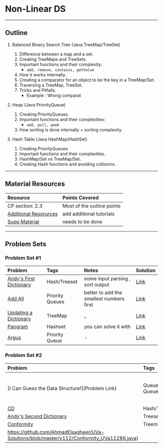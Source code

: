 # Non-Linear DS
---
## Outline
1. Balanced Binary Search Tree (Java TreeMap/TreeSet)
	 1. Difference between a map and a set.
	 2. Creating TreeMaps and TreeSets.
	 3. Important functions and their complexity:
	 	* `add, remove, contains, getValue`
	 4. How it works internally.
	 5. Creating a comparator for an object to be the key in a TreeMap/Set.
	 6. Traversing a TreeMap, TreeSet.
	 7. Tricks and Pitfalls.
	 	* Example : Wrong comparat
	 
2. Heap (Java PriorityQueue)
	 1. Creating PriorityQueues.
	 2. Important functions and their complexities:
	 	* `add, poll, peek`
	 3. How sorting is done internally + sorting complexity.
	 		
3. Hash Table (Java HashMap/HashSet)
	1. Creating PriorityQueues.
	2. Important functions and their complexities.
	3. HashMap/Set vs TreeMap/Set.
	4. Creating Hash functions and avoiding collisions.	
---
## Material Resources
| Resource                  | Points Covered                  |
|:------------------------- |:--------------------------------|
|CP section: 2.3            | Most of the outline points           |
|[Additional Resorurces](https://www.google.com)            | add additional tutorials          |
|[Supp Material](https://github.com/AhmadElsagheer/Competitive-programming-library/blob/master/curriculum/outlines/data_structures/linear_ds_supps.md)| needs to be done |

---
## Problem Sets
### Problem Set #1

| Problem        | Tags          | Notes  | Solution |
|:------------- |:-------------|:-----|:--------|
| [Andy's First Dictionary](https://uva.onlinejudge.org/index.php?option=onlinejudge&page=show_problem&problem=1756)      |  Hash/Treeset   | some input parsing , sort output    | [Link](https://ideone.com/haO0a1) |
| [Add All](https://uva.onlinejudge.org/index.php?option=onlinejudge&page=show_problem&problem=1895)      |  Priority Queues   | better to add the smallest numbers first    | [Link](https://ideone.com/2aHcCe) |
| [Updating a Dictionary](https://uva.onlinejudge.org/index.php?option=com_onlinejudge&Itemid=8&page=show_problem&problem=3948)      |  TreeMap   | _    | [Link](https://github.com/AhmadElsagheer/UVa-Solutions/blob/master/v125/UpdatingADictionary_UVa12504.java) |
| [Pangram](http://codeforces.com/problemset/problem/520/A)      |  Hashset   | you can solve it with     | [Link](http://codeforces.com/contest/520/submission/34050010) |
| [Argus](https://uva.onlinejudge.org/index.php?option=onlinejudge&page=show_problem&problem=3644)      |  Priority Queue   | -    | [Link](https://github.com/AhmadElsagheer/UVa-Solutions/blob/master/v012/Argus_UVa1203.java) |

### Problem Set #2

| Problem        | Tags          | Notes  | Solution |
|:------------- |:-------------|:-----|:--------|
| [I Can Guess the Data Structure!](Problem Link)      |  Queues,Stacks,Priority Queues   | simulate the operation using the required datastructres   | [Link](https://github.com/AhmadElsagheer/UVa-Solutions/blob/master/v119/ICanGuessTheDataStructure_UVa11995.java) |
| [CD](https://uva.onlinejudge.org/index.php?option=com_onlinejudge&Itemid=8&page=show_problem&problem=2949)      |  Hash/Treeset   | _    | [Link](https://ideone.com/hJPndm) |
| [Andy's Second Dictionary](https://uva.onlinejudge.org/index.php?option=onlinejudge&page=show_problem&problem=2003)      |  Treeset   | _    | [Link](https://github.com/AhmadElsagheer/UVa-Solutions/blob/master/v110/AndysSecondDicitionary_UVa11062.java) |
| [Conformity](https://uva.onlinejudge.org/index.php?option=onlinejudge&page=show_problem&problem=2261)      |  Treemap   | _    | [Link](
https://github.com/AhmadElsagheer/UVa-Solutions/blob/master/v112/Conformity_UVa11286.java) |

